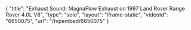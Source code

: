 {
    "title": "Exhaust Sound: MagnaFlow Exhaust on 1997 Land Rover Range Rover 4.0L V8",
    "type": "solo",
    "layout": "iframe-static",
    "videoId": "6650075",
    "url": "\/tvpembed\/6650075"
}